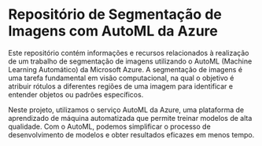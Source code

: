 # Repositório de Segmentação de Imagens com AutoML da Azure

Este repositório contém informações e recursos relacionados à realização de um trabalho de segmentação de imagens utilizando o AutoML (Machine Learning Automático) da Microsoft Azure. A segmentação de imagens é uma tarefa fundamental em visão computacional, na qual o objetivo é atribuir rótulos a diferentes regiões de uma imagem para identificar e entender objetos ou padrões específicos.

Neste projeto, utilizamos o serviço AutoML da Azure, uma plataforma de aprendizado de máquina automatizada que permite treinar modelos de alta qualidade. Com o AutoML, podemos simplificar o processo de desenvolvimento de modelos e obter resultados eficazes em menos tempo.
